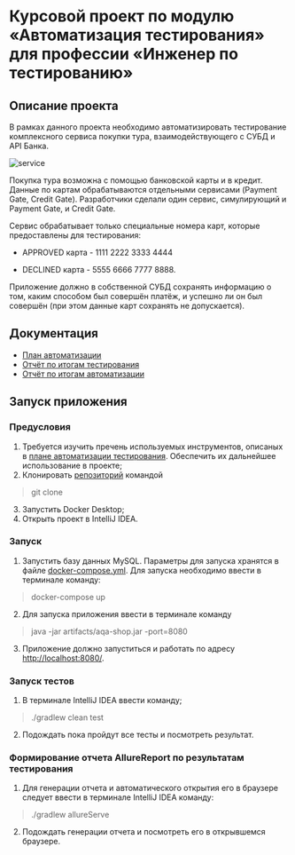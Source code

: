 # Курсовой проект по модулю «Автоматизация тестирования» для профессии «Инженер по тестированию»

## Описание проекта

В рамках данного проекта необходимо автоматизировать тестирование комплексного сервиса покупки тура, взаимодействующего с СУБД и API Банка.

![service](https://user-images.githubusercontent.com/96742286/175264606-6260b628-88c3-4f86-9f43-8d2a0675e7ce.PNG)


Покупка тура возможна с помощью банковской карты и в кредит. Данные по картам обрабатываются отдельными сервисами (Payment Gate, Credit Gate). Разработчики сделали один сервис, симулирующий и Payment Gate, и Credit Gate.

Сервис обрабатывает только специальные номера карт, которые предоставлены для тестирования:

- APPROVED карта - 1111 2222 3333 4444

- DECLINED карта - 5555 6666 7777 8888.

Приложение должно в собственной СУБД сохранять информацию о том, каким способом был совершён платёж, и успешно ли он был совершён (при этом данные карт сохранять не допускается).

## Документация

* [План автоматизации](https://github.com/MargaritaPustovalova/Diplom-netology/blob/master/Reports/Plan.md)
* [Отчёт по итогам тестирования](https://github.com/MargaritaPustovalova/Diplom-netology/blob/master/Reports/Report.md)
* [Отчёт по итогам автоматизации](https://github.com/MargaritaPustovalova/Diplom-netology/blob/master/Reports/Summary.md)

## Запуск приложения

### Предусловия

1. Требуется изучить пречень используемых инструментов, описаных в [плане автоматизации тестирования](https://github.com/MargaritaPustovalova/Diplom-netology/blob/master/Reports/Plan.md). Обеспечить их дальнейшее использование в проекте;
2. Клонировать [репозиторий](https://github.com/MargaritaPustovalova/Diplom-netology) командой
> git clone
3. Запустить Docker Desktop;
4. Открыть проект в IntelliJ IDEA.

### Запуск

1. Запустить базу данных MySQL. Параметры для запуска хранятся в файле [docker-compose.yml](https://github.com/MargaritaPustovalova/Diplom-netology/blob/master/docker-compose.yml). Для запуска необходимо ввести в терминале команду:
> docker-compose up
2. Для запуска приложения ввести в терминале команду
> java -jar artifacts/aqa-shop.jar -port=8080
3. Приложение должно запуститься и работать по адресу [http://localhost:8080/](http://localhost:8080/).

### Запуск тестов

1. В терминале IntelliJ IDEA ввести команду;
> ./gradlew clean test
2. Подождать пока пройдут все тесты и посмотреть результат.

### Формирование отчета AllureReport по результатам тестирования

1. Для генерации отчета и автоматического открытия его в браузере следует ввести в терминале IntelliJ IDEA команду:
> ./gradlew allureServe
2. Подождать генерации отчета и посмотреть его в открывшемся браузере.
